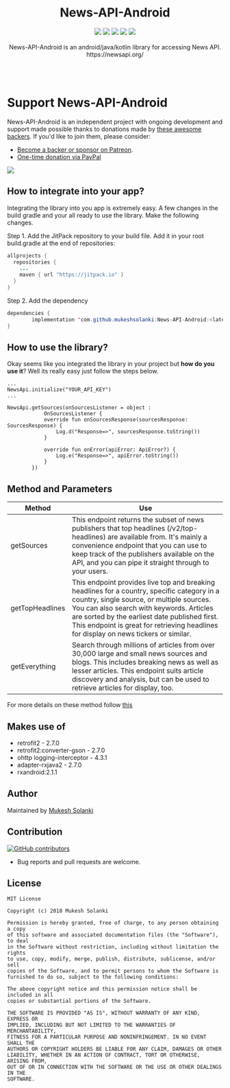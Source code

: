 <h1 align="center">News-API-Android</h1>
<p align="center">
  <a href="https://www.codacy.com/manual/mukeshsolanki/News-API-Android?utm_source=github.com&amp;utm_medium=referral&amp;utm_content=mukeshsolanki/News-API-Android&amp;utm_campaign=Badge_Grade"><img src="https://api.codacy.com/project/badge/Grade/7c635f39c24441d18c61d7b44b150e4e"/></a>
  <a href="https://jitpack.io/#mukeshsolanki/News-API-Android"> <img src="https://jitpack.io/v/mukeshsolanki/News-API-Android/month.svg" /></a>
  <a href="https://jitpack.io/#mukeshsolanki/News-API-Android"> <img src="https://jitpack.io/v/mukeshsolanki/News-API-Android.svg" /></a>
  <a href="https://github.com/mukeshsolanki/News-API-Android/actions"> <img src="https://github.com/mukeshsolanki/News-API-Android/workflows/Build/badge.svg" /></a>
  <a href="https://opensource.org/licenses/MIT"><img src="https://img.shields.io/badge/License-MIT-blue.svg"/></a>
  <br /><br />
News-API-Android is an android/java/kotlin library for accessing News API. https://newsapi.org/
</p>
 <br /><br />

# Support News-API-Android

News-API-Android is an independent project with ongoing development and support made possible thanks to donations made by [these awesome backers](BACKERS.md#sponsors). If you'd like to join them, please consider:

- [Become a backer or sponsor on Patreon](https://www.patreon.com/mukeshsolanki).
- [One-time donation via PayPal](https://www.paypal.me/mukeshsolanki)

<a href="https://www.patreon.com/bePatron?c=935498" alt="Become a Patron"><img src="https://c5.patreon.com/external/logo/become_a_patron_button.png" /></a>

## How to integrate into your app?
Integrating the library into you app is extremely easy. A few changes in the build gradle and your all ready to use the library. Make the following changes.

Step 1. Add the JitPack repository to your build file. Add it in your root build.gradle at the end of repositories:

```java
allprojects {
  repositories {
    ...
    maven { url "https://jitpack.io" }
  }
}
```
Step 2. Add the dependency
```java
dependencies {
        implementation 'com.github.mukeshsolanki:News-API-Android:<latest-version>'
}
```

## How to use the library?
Okay seems like you integrated the library in your project but **how do you use it**? Well its really easy just follow the steps below.

```
...
NewsApi.initialize("YOUR_API_KEY")
...

NewsApi.getSources(onSourcesListener = object :
            OnSourcesListener {
            override fun onSourcesResponse(sourcesResponse: SourcesResponse) {
                Log.d("Response=>", sourcesResponse.toString())
            }

            override fun onError(apiError: ApiError?) {
                Log.e("Response=>", apiError.toString())
            }
        })
```

## Method and Parameters
| Method| Use |
| ----------| --- |
| getSources| This endpoint returns the subset of news publishers that top headlines (/v2/top-headlines) are available from. It's mainly a convenience endpoint that you can use to keep track of the publishers available on the API, and you can pipe it straight through to your users. |
| getTopHeadlines | This endpoint provides live top and breaking headlines for a country, specific category in a country, single source, or multiple sources. You can also search with keywords. Articles are sorted by the earliest date published first. This endpoint is great for retrieving headlines for display on news tickers or similar. |
| getEverything | Search through millions of articles from over 30,000 large and small news sources and blogs. This includes breaking news as well as lesser articles. This endpoint suits article discovery and analysis, but can be used to retrieve articles for display, too. |

For more details on these method follow [this](https://newsapi.org/docs/endpoints)

## Makes use of
* retrofit2 - 2.7.0
* retrofit2:converter-gson - 2.7.0
* ohttp logging-interceptor - 4.3.1
* adapter-rxjava2 - 2.7.0
* rxandroid:2.1.1

## Author
Maintained by [Mukesh Solanki](https://www.github.com/mukeshsolanki)

## Contribution
[![GitHub contributors](https://img.shields.io/github/contributors/mukeshsolanki/News-API-Android.svg)](https://github.com/mukeshsolanki/News-API-Android/graphs/contributors)

* Bug reports and pull requests are welcome.

## License
```
MIT License

Copyright (c) 2018 Mukesh Solanki

Permission is hereby granted, free of charge, to any person obtaining a copy
of this software and associated documentation files (the "Software"), to deal
in the Software without restriction, including without limitation the rights
to use, copy, modify, merge, publish, distribute, sublicense, and/or sell
copies of the Software, and to permit persons to whom the Software is
furnished to do so, subject to the following conditions:

The above copyright notice and this permission notice shall be included in all
copies or substantial portions of the Software.

THE SOFTWARE IS PROVIDED "AS IS", WITHOUT WARRANTY OF ANY KIND, EXPRESS OR
IMPLIED, INCLUDING BUT NOT LIMITED TO THE WARRANTIES OF MERCHANTABILITY,
FITNESS FOR A PARTICULAR PURPOSE AND NONINFRINGEMENT. IN NO EVENT SHALL THE
AUTHORS OR COPYRIGHT HOLDERS BE LIABLE FOR ANY CLAIM, DAMAGES OR OTHER
LIABILITY, WHETHER IN AN ACTION OF CONTRACT, TORT OR OTHERWISE, ARISING FROM,
OUT OF OR IN CONNECTION WITH THE SOFTWARE OR THE USE OR OTHER DEALINGS IN THE
SOFTWARE.
```
